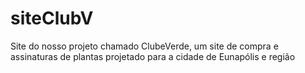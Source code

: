 # siteClubV
Site do nosso projeto chamado ClubeVerde, um site de compra e assinaturas de plantas projetado para a cidade de Eunapólis e região
